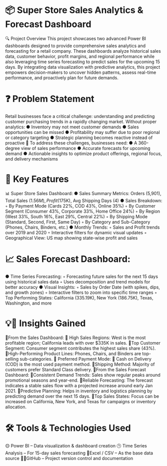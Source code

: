 # 📦 Super Store Sales Analytics & Forecast Dashboard
🔍 Project Overview
This project showcases two advanced Power BI dashboards designed to provide comprehensive sales analytics and forecasting for a retail company. These dashboards analyze historical sales data, customer behavior, profit margins, and regional performance while also leveraging time series forecasting to predict sales for the upcoming 15 days.
By integrating data visualization with predictive analytics, this project empowers decision-makers to uncover hidden patterns, assess real-time performance, and proactively plan for future demands.
# ❓ Problem Statement
Retail businesses face a critical challenge: understanding and predicting customer purchasing trends in a rapidly changing market. Without proper analytics:
● Inventory may not meet customer demands
● Sales opportunities can be missed
● Profitability may suffer due to poor regional or category targeting
● Strategic planning becomes reactive instead of proactive
📌 To address these challenges, businesses need:
● A 360-degree view of sales performance
● Accurate forecasts for upcoming demand
● Actionable insights to optimize product offerings, regional focus, and delivery mechanisms
# 🚀 Key Features
📊 Super Store Sales Dashboard:
● Sales Summary Metrics: Orders (5,901), Total Sales ($1.56M), Profit ($175K), Avg Shipping Days (4)
● Sales Breakdown:
  ◦	By Payment Mode (Cards 22%, COD 43%, Online 35%)
  ◦	By Customer Segment (Consumer 43%, Corporate 33%, Home Office 24%)
  ◦	By Region (West 33%, South 16%, East 29%, Central 22%)
  ◦	By Shipping Mode (Standard, Second, First, Same Day)
  ◦	By Category and Sub-Category (Phones, Chairs, Binders, etc.)
● Monthly Trends:
  ◦	Sales and Profit trends over 2019 and 2020
  ◦	Interactive filters for dynamic visual updates
  ◦	Geographical View: US map showing state-wise profit and sales
# 📈 Sales Forecast Dashboard:
● Time Series Forecasting:
  ◦	Forecasting future sales for the next 15 days using historical sales data
  ◦	Uses decomposition and trend models for better accuracy
● Visual Insights:
  ◦	Sales by Order Date (with spikes, dips, and growth zones)
  ◦	Interactive filters to zoom into specific time ranges
  ◦	Top Performing States: California (335.19K), New York (186.75K), Texas, Washington, and more
# 💡🧠 Insights Gained
🔹From the Sales Dashboard:
  🔸 High Sales Regions: West is the most profitable region; California leads with over $335K in sales.
  🔸Top Customer Segment: Consumer segment contributes the highest sales share (43%).
  🔸High-Performing Product Lines: Phones, Chairs, and Binders are top-selling sub-categories.
  🔸 Preferred Payment Mode:
  🔸 Cash on Delivery (COD) is the most used payment method.
  🔸Shipping Method: Majority of customers prefer Standard Class delivery.
🔹From the Sales Forecast Dashboard:
  🔸Consistent Demand Trends: Sales show regular peaks around promotional seasons and year-end.
  🔸Reliable Forecasting: The forecast indicates a stable sales flow with a projected increase around early Jan 2021.
  🔸Predictive Planning: Helps in inventory and logistics planning by predicting demand over the next 15 days.
  🔸Top Sales States: Focus can be increased on California, New York, and Texas for campaigns or inventory allocation.

# 🛠️ Tools & Technologies Used
🟡 Power BI – Data visualization & dashboard creation
🕒 Time Series Analysis – For 15-day sales forecasting
📗Excel / CSV – As the base data source
🐱‍💻GitHub – Project version control and documentation



